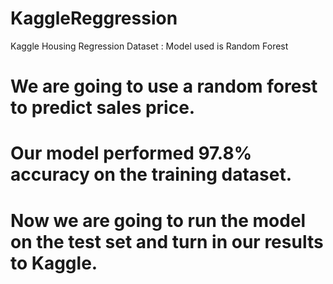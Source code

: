 # KaggleReggression
Kaggle Housing Regression Dataset : Model used is Random Forest

# We are going to use a random forest to predict sales price.
# Our model performed 97.8% accuracy on the training dataset.
# Now we are going to run the model on the test set and turn in our results to Kaggle.
